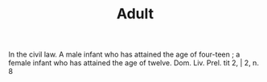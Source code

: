 ---
title: Adult
letter: A
permalink: "/definitions/adult.html"
body: In the civil law. A male infant who has attained the age of four-teen ; a female
  infant who has attained the age of twelve. Dom. Liv. Prel. tit 2, | 2, n. 8
published_at: '2018-07-07'
layout: post
---